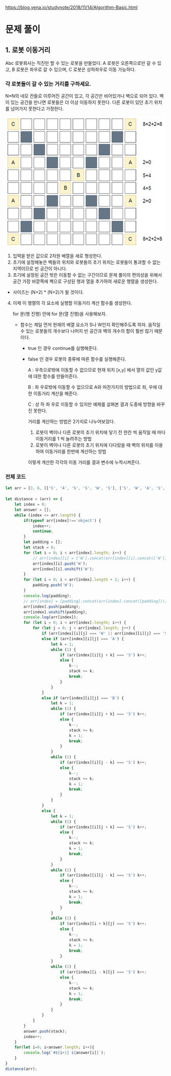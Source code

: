 https://blog.yena.io/studynote/2018/11/14/Algorithm-Basic.html

# 문제 풀이

## 1. 로봇 이동거리

Abc 로봇회사는 직진만 할 수 있는 로봇을 만들었다. A 로봇은 오른쪽으로만 갈 수 있고, B 로봇은 좌우로 갈 수 있으며, C 로봇은 상하좌우로 이동 가능하다. 

### 각 로봇들이 갈 수 있는 거리를 구하세요. 

N*N의 네모 칸들로 이루어진 공간이 있고, 각 공간은 비어있거나 벽으로 되어 있다. 벽이 있는 공간을 만나면 로봇들은 더 이상 이동하지 못한다. 다른 로봇이 있던 초기 위치를 넘어가지 못한다고 가정한다.

![입력 예시 3번 10X10](./image/1.jpg)

1. 입력을 받은 값으로 2차원 배열을 새로 형성한다.
2. 초기에 설정해놓은 벽들의 위치와 로봇들의 초기 위치는 로봇들이 통과할 수 없는 지역이므로 빈 공간이 아니다.
3. 초기에 설정된 공간 밖은 이동할 수 없는 구간이므로 문제 풀이의 편의성을 위해서 공간 가장 바깥쪽에 벽으로 구성된  행과 열을 추가하여 새로운 행렬을 생성한다.

  - 사이즈는 (N+2) * (N+2)가 될 것이다.
4. 이제 이 행렬의 각 요소에 실행할 이동거리 계산 함수를 생성한다.

   for 문(행 진행) 안에 for 문(열 진행)을 사용해보자.

   - 함수는 제일 먼저 현재의 배열 요소가 S나 W인지 확인해주도록 하자. 움직일 수 있는 로봇들의 개수보다 나머지 빈 공간과 벽의 개수의 합이 훨씬 많기 때문이다.

     - true 인 경우 continue를 실행해준다.

     - false 인 경우 로봇의 종류에 따른 함수를 실행해준다.

       A : 우측으로밖에 이동할 수 없으므로 현재 위치 [x,y] 에서 열의 값인 y값에 대한 함수를 만들어준다. 

       B : 좌 우로밖에 이동할 수 없으므로 A와 마찬가지의 방법으로 좌, 우에 대한 이동거리 계산을 해준다.

       C : 상 하 좌 우로 이동할 수 있지만 예제를 살펴본 결과 도중에 방향을 바꾸진 못한다.

       거리를 계산하는 방법은 2가지로 나누어보았다.

       1. 로봇이 벽이나 다른 로봇의 초기 위치에 닿기 전 한칸 씩 움직일 때 마다 이동거리를 1 씩 늘려주는 방법
       2. 로봇이 벽이나 다른 로봇의 초기 위치에 다다랐을 때 벽의 위치를 이용하여 이동거리를 한번에 계산하는 방법

       이렇게 계산한 각각의 이동 거리를 결과 변수에 누적시켜준다.

### 전체 코드

```js
let arr = [3, 6, [['S', 'A', 'S', 'S', 'W', 'S'], ['S', 'W', 'A', 'S', 'C', 'S'], ['S', 'W', 'S', 'W', 'S', 'S'], ['S', 'W', 'S', 'S', 'W', 'S'], ['S', 'B', 'S', 'S', 'W', 'S'], ['S', 'S', 'S', 'S', 'S', 'S']], 3, [['S', 'S', 'A'], ['B', 'W', 'W'], ['S', 'W', 'C']], 10, [['C', 'S', 'S', 'S', 'S', 'S', 'S', 'S', 'S', 'C'], ['S', 'W', 'S', 'S', 'S', 'S', 'S', 'S', 'W', 'S'], ['S', 'S', 'W', 'S', 'S', 'S', 'S', 'W', 'S', 'S'], ['A', 'S', 'S', 'W', 'S', 'S', 'W', 'S', 'S', 'A'], ['S', 'S', 'S', 'S', 'S', 'B', 'S', 'S', 'S', 'S'], ['S', 'S', 'S', 'S', 'B', 'S', 'S', 'S', 'S', 'S'], ['A', 'S', 'S', 'W', 'S', 'S', 'W', 'S', 'S', 'A'], ['S', 'S', 'W', 'S', 'S', 'S', 'S', 'W', 'S', 'S'], ['S', 'W', 'S', 'S', 'S', 'S', 'S', 'S', 'W', 'S'], ['C', 'S', 'S', 'S', 'S', 'S', 'S', 'S', 'S', 'C']]];

let distance = (arr) => {
    let index = 0;
    let answer = [];
    while (index <= arr.length) {
        if(typeof arr[index]!=='object') {
            index++;
            continue;
        }
        let padding = [];
        let stack = 0;
        for (let i = 0; i < arr[index].length; i++) {
            // arr[index][i] = ['W'].concat(arr[index][i].concat(['W']));
            arr[index][i].push('W');
            arr[index][i].unshift('W');
        }
        for (let i = 0; i < arr[index].length + 2; i++) {
            padding.push('W');
        }
        console.log(padding);
        // arr[index] = [padding].concat(arr[index].concat([padding]));
        arr[index].push(padding);
        arr[index].unshift(padding);
        console.log(arr[index]);
        for (let i = 0; i < arr[index].length; i++) {
            for (let j = 0; j < arr[index].length; j++) {
                if (arr[index][i][j] === 'W' || arr[index][i][j] === 'S') continue;
                else if (arr[index][i][j] === 'A') {
                    let k = 1;
                    while (1) {
                        if (arr[index][i][j + k] === 'S') k++;
                        else {
                            k--;
                            stack += k;
                            break;
                        }
                    }
                }
                else if (arr[index][i][j] === 'B') {
                    let k = 1;
                    while (1) {
                        if (arr[index][i][j + k] === 'S') k++;
                        else {
                            k--;
                            stack += k;
                            k = 1;
                            break;
                        }
                    }
                    while (1) {
                        if (arr[index][i][j - k] === 'S') k++;
                        else {
                            k--;
                            stack += k;
                            k = 1;
                            break;
                        }
                    }
                }
                else {
                    let k = 1;
                    while (1) {
                        if (arr[index][i][j + k] === 'S') k++;
                        else {
                            k--;
                            stack += k;
                            k = 1;
                            break;
                        }
                    }
                    while (1) {
                        if (arr[index][i][j - k] === 'S') k++;
                        else {
                            k--;
                            stack += k;
                            k = 1;
                            break;
                        }
                    }
                    while (1) {
                        if (arr[index][i + k][j] === 'S') k++;
                        else {
                            k--;
                            stack += k;
                            k = 1;
                            break;
                        }
                    }
                    while (1) {
                        if (arr[index][i - k][j] === 'S') k++;
                        else {
                            k--;
                            stack += k;
                            k = 1;
                            break;
                        }
                    }
                }
            }
        }
        answer.push(stack);
        index++;
    }
    for(let i=0; i<answer.length; i++){
        console.log(`#${i+1} ${answer[i]}`);
    }
}
distance(arr);
```

